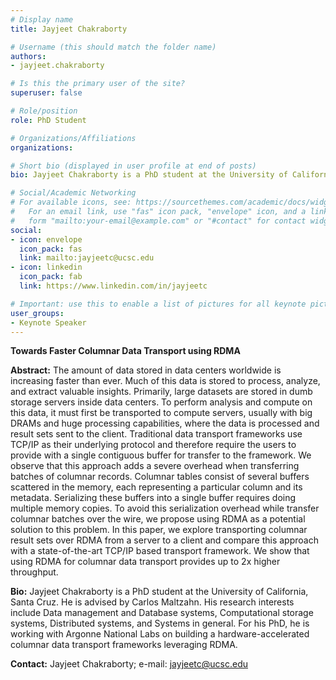 ```yaml
---
# Display name
title: Jayjeet Chakraborty

# Username (this should match the folder name)
authors:
- jayjeet.chakraborty

# Is this the primary user of the site?
superuser: false

# Role/position
role: PhD Student

# Organizations/Affiliations
organizations: 

# Short bio (displayed in user profile at end of posts)
bio: Jayjeet Chakraborty is a PhD student at the University of California, Santa Cruz. He is advised by Carlos Maltzahn. His research interests include Data management and Database systems, Computational storage systems, Distributed systems, and Systems in general. For his PhD, he is working with Argonne National Labs on building a hardware-accelerated columnar data transport frameworks leveraging RDMA.

# Social/Academic Networking
# For available icons, see: https://sourcethemes.com/academic/docs/widgets/#icons
#   For an email link, use "fas" icon pack, "envelope" icon, and a link in the
#   form "mailto:your-email@example.com" or "#contact" for contact widget.
social:
- icon: envelope
  icon_pack: fas
  link: mailto:jayjeetc@ucsc.edu
- icon: linkedin
  icon_pack: fab
  link: https://www.linkedin.com/in/jayjeetc

# Important: use this to enable a list of pictures for all keynote pictures on the keynote speaker page.
user_groups:
- Keynote Speaker
---
```

**Towards Faster Columnar Data Transport using RDMA**

**Abstract:** The amount of data stored in data centers worldwide is increasing faster than ever. Much of this data is stored to process, analyze, and extract valuable insights. Primarily, large datasets are stored in dumb storage servers inside data centers. To perform analysis and compute on this data, it must first be transported to compute servers, usually with big DRAMs and huge processing capabilities, where the data is processed and result sets sent to the client. Traditional data transport frameworks use TCP/IP as their underlying protocol and therefore require the users to provide with a single contiguous buffer for transfer to the framework. We observe that this approach adds a severe overhead when transferring batches of columnar records. Columnar tables consist of several buffers scattered in the memory, each representing a particular column and its metadata. Serializing these buffers into a single buffer requires doing multiple memory copies. To avoid this serialization overhead while transfer columnar batches over the wire, we propose using RDMA as a potential solution to this problem. In this paper, we explore transporting columnar result sets over RDMA from a server to a client and compare this approach with a state-of-the-art TCP/IP based transport framework. We show that using RDMA for columnar data transport provides up to 2x higher throughput. 

**Bio:** Jayjeet Chakraborty is a PhD student at the University of California, Santa Cruz. He is advised by Carlos Maltzahn. His research interests include Data management and Database systems, Computational storage systems, Distributed systems, and Systems in general. For his PhD, he is working with Argonne National Labs on building a hardware-accelerated columnar data transport frameworks leveraging RDMA.

**Contact:** Jayjeet Chakraborty; e-mail: jayjeetc@ucsc.edu

